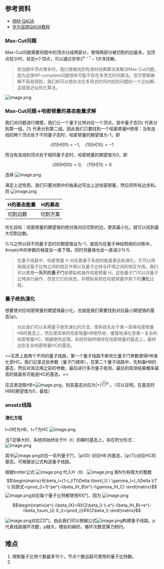 ---
---

## 参考资料
+ [IBM-QAOA](https://learn.qiskit.org/course/ch-applications/solving-combinatorial-optimization-problems-using-qaoa)
+ [华为官网QAOA教程](https://www.mindspore.cn/mindquantum/docs/zh-CN/master/quantum_approximate_optimization_algorithm.html)



### Max-Cut问题

Max-Cut问题需要将图中的顶点分成两部分，使得两部分被切割的边最多。当顶点较少时，给定n个顶点，可以通过穷举$2^{n-1}-1$次寻找解。

>但当图中顶点增多时，我们很难找到有效的经典算法来解决Max-Cut问题，因为这类NP-complete问题很有可能不存在多项式时间算法。但尽管精确解不容易得到，我们却可以想办法在多项式时间内找到问题的一个近似解，这就是近似优化算法。

![image.png](https://cdn.jsdelivr.net/gh/Thomas333333/MyPostImage/Images/20230708170808.png)

### Max-Cut问题$\longrightarrow$哈密顿量的基态能量求解

我们对问题进行建模，我们让一个量子比特对应一个顶点，其中量子态$|0\rangle$ 代表分到第一组，$|1\rangle$ 代表分到第二组。因此我们只要找到一个哈密顿量H使得：当有连线的两个顶点处于不同量子态时，哈密顿量的期望值为-1，即

$$\langle01|H|01\rangle=-1,\quad\langle10|H|10\rangle=-1$$

而当有连线的顶点处于相同量子态时，哈密顿量的期望值为0，即

$$\langle00|H|00\rangle=0,\quad\langle11|H|11\rangle=0$$

选择
![image.png](https://cdn.jsdelivr.net/gh/Thomas333333/MyPostImage/Images/20230708191130.png)

满足上述性质。我们只要对图中的每条边写出上述哈密顿量，然后将所有边求和。则
![image.png](https://cdn.jsdelivr.net/gh/Thomas333333/MyPostImage/Images/20230708191202.png)


| H的基态能量 | H的基态  |
| ----------- | -------- |
| 切割边数    | 切割方案 | 


优化目标：哈密顿量的期望值的绝对值对应切割的边，使其最小化，就可以找到最大切割边数。

%%之所以将不同量子态时的期望值设为-1，是因为在量子神经网络的训练中，Ansatz中的参数的梯度会一直下降，同时测量值也会一直减少%%

> 在量子线路中，哈密顿量 H 对应着量子系统的能量表达和演化。它可以用来描述量子比特之间的相互作用以及量子比特与环境之间的相互作用。我们可以使用**一系列的量子门**来模拟和操作哈密顿量 H。这些量子门可以对量子比特进行操作，改变它们的状态，并模拟系统在哈密顿量作用下的**演化**过程。


### 量子绝热演化

想要使对应哈密顿量的期望值最小化，也就是我们需要找到对应最小期望值的基态$|\psi \rangle$。

>对此我们可以采用量子绝热演化的方法，使系统先处于某一简单哈密顿量HB的基态上，然后使简单的哈密顿量HB绝热地、缓慢地演化至某一复杂的哈密顿量HC，根据绝热定理，系统将始终保持在哈密顿量的基态上，最终达到复杂哈密顿量HC的基态。

==实质上是两个不同的量子线路，第一个量子线路不断优化量子门参数使得HB演化至HC。我们记录这些参数（量子门顺序），在第二个量子线路中，先制备HB的基态，然后对其应用之前的参数，最后进行多次量子观测，最后的观测结果概率最高的就最有可能是HC的基态。==

在这里选取HB=![image.png](https://cdn.jsdelivr.net/gh/Thomas333333/MyPostImage/Images/20230708190752.png)，则其基态对应为$|+\rangle ^{\otimes n}$ 。（可以证明，在基态时HB的期望值为0，最低）

### ansatz线路
#### 演化方程
t=0时为HB，t=T为HC
![image.png](https://cdn.jsdelivr.net/gh/Thomas333333/MyPostImage/Images/20230708204249.png)

当T足够大时，系统将始终处于H（t）的瞬时基态上。存在积分形式：
![image.png](https://cdn.jsdelivr.net/gh/Thomas333333/MyPostImage/Images/20230708204523.png)

其中![image.png](https://cdn.jsdelivr.net/gh/Thomas333333/MyPostImage/Images/20230708204602.png)对应一系列量子门，$|\psi (0)\rangle$ 对应HB
的基态，$|\psi (T)\rangle$对应HC的基态。可根据该公式构造量子线路。

根据trotter公式
![image.png](https://cdn.jsdelivr.net/gh/Thomas333333/MyPostImage/Images/20230708204739.png)
代入H（tl）
![image.png](https://cdn.jsdelivr.net/gh/Thomas333333/MyPostImage/Images/20230708204854.png)
取N为有限大的整数
$$\begin{matrix}令\beta_l=(1-t_l/T)\Delta t\text{,}\ \ \gamma_l=t_l\Delta t/T
 \\
则原式=\prod_{l=1}^pe^{-i\beta_lH_B}e^{-i\gamma_lH_C}
\end{matrix}$$
![image.png](https://cdn.jsdelivr.net/gh/Thomas333333/MyPostImage/Images/20230708205404.png)对应每个量子比特都使用RX门，因为
![image.png](https://cdn.jsdelivr.net/gh/Thomas333333/MyPostImage/Images/20230708212603.png)

$$\begin{matrix}e^{-i\beta_lX}=RX(2\beta_l)
 \\
e^{-i\beta_lH_B}=e^{-i\beta_l\sum_{i} X_i}=\prod_{i}RX(2\beta_l) 
\end{matrix}$$


![image.png](https://cdn.jsdelivr.net/gh/Thomas333333/MyPostImage/Images/20230708205507.png)对应ZZ门，由此我们可以根据公式![image.png](https://cdn.jsdelivr.net/gh/Thomas333333/MyPostImage/Images/20230708210909.png)构建量子线路。p代表线路循环次数，p越大，模拟的越好。循环次数受算力制约。





## 难点
1. 限制量子比特个数最多15个。节点个数远超可使用的量子比特数。
2. 